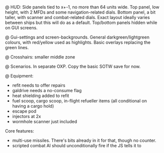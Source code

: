 @ HUD: Side panels tied to x+-1, no more than 64 units wide. Top panel, low height, with 2 MFDs and some navigation-related dials. Bottom panel, a bit taller, with scanner and combat-related dials. Exact layout ideally varies between ships but this will do as a default. Top/bottom panels hidden while on GUI screens.

@ Gui-settings and screen-backgrounds. General darkgreen/lightgreen colours, with red/yellow used as highlights. Basic overlays replacing the green lines.

@ Crosshairs: smaller middle zone

@ Scenarios. In separate OXP. Copy the basic SOTW save for now.

@ Equipment:
 - refit needs to offer repairs
 - galdrive needs a no-consume flag
 - heat shielding added to refit
 - fuel scoop, cargo scoop, in-flight refueller items
   (all conditional on having a cargo hold)
 - escape pod
 - injectors at 2x
 - wormhole scanner just included

Core features:
 - multi-use missiles. There's bits already in it for that, though no counter.
 - scripted combat AI should unconditionally fire if the JS tells it to

